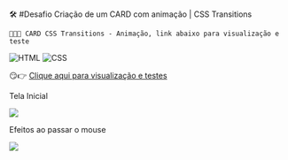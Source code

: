 🛠️ #Desafio Criação de um CARD com animação | CSS Transitions


```
👨🏻‍💻 CARD CSS Transitions - Animação, link abaixo para visualização e teste

```

![HTML](https://img.shields.io/badge/HTML5-E34F26?style=for-the-badge&logo=html5&logoColor=white&link=https://github.com/diegonery465) 
![CSS](https://img.shields.io/badge/CSS3-1572B6?style=for-the-badge&logo=css3&logoColor=white&link=https://github.com/diegonery465)

😏👉 [Clique aqui para visualização e testes](https://cardcsstransitions.netlify.app/) <br>



Tela Inicial <br>

<img src = "https://github.com/diegonery465/Projetos-HTML-CSS-JS/blob/main/CARD-CSSTransitions/img-READ/img01.PNG"> <br>



Efeitos ao passar o mouse <br>

<img src = "https://github.com/diegonery465/Projetos-HTML-CSS-JS/blob/main/CARD-CSSTransitions/img-READ/img02.PNG"> <br>
